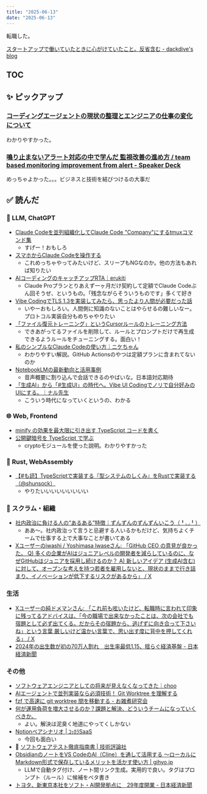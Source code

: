```yaml
---
title: "2025-06-13"
date: "2025-06-13"
---
```


転職した。

[スタートアップで働いていたときに心がけていたこと。反省含む - dackdive's blog](https://dackdive.hateblo.jp/entry/2025/05/30/125746)

## TOC

## ✨ ピックアップ

### [コーディングエージェントの現状の整理とエンジニアの仕事の変化について](https://azukiazusa.dev/blog/coding-agents-and-developers-work/)

わかりやすかった。

### [鳴り止まないアラート対応の中で学んだ 監視改善の進め方 / team based monitoring improvement from alert - Speaker Deck](https://speakerdeck.com/konchanss/team-based-monitoring-improvement-from-alert)

めっちゃよかった。。。ビジネスと技術を結びつけるの大事だ

## ✅ 読んだ

<!-- 📝 : 下の方に内容メモあり -->

### 🧠 LLM, ChatGPT

- [Claude Codeを並列組織化してClaude Code "Company"にするtmuxコマンド集](https://zenn.dev/kazuph/articles/beb87d102bd4f5)
  - すげー！おもしろ
- [スマホからClaude Codeを操作する](https://zenn.dev/fuku_tech/articles/bba079706955fd)
  - これめっちゃやってみたいけど、スリープもNGなのか。他の方法もあれば知りたい
- [AIコーディングのキャッチアップRTA｜erukiti](https://note.com/erukiti/n/nec669ebc6439?sub_rt=share_b)
  - Claude Proプランとりあえず一ヶ月だけ契約して定額でClaude Codeぶん回そうぜ、というもの。「残念ながらそういうものです」多くて好き
- [Vibe CodingでTLS 1.3を実装してみたら、思ったより人間が必要だった話](https://zenn.dev/k16/articles/6b3c23af139b90)
  - いやーおもしろい。人間側に知識のないことはやらせるの難しいなー。プロトコル実装自分もめちゃやりたい
- [「ファイル復元トレーニング」というCursorルールのトレーニング方法](https://zenn.dev/loglass/articles/10cb41eff3139d)
  - できあがってるファイルを削除して、ルールとプロンプトだけで再生成できるようルールをチューニングする。面白い！
- [私のシンプルなClaude Codeの使い方｜ニケちゃん](https://note.com/nike_cha_n/n/nee3503e7a617?sub_rt=share_b)
  - わかりやすい解説。GitHub Actionsのやつは定額プランに含まれてないのか
- [NotebookLMの最新動向と活用事例](https://zenn.dev/tsuruo/articles/9057ee40f89bda)
  - 音声概要に割り込んで会話できるのやばいな。日本語対応期待
- [「生成AI」から「#生成UI」の時代へ。Vibe UI Codingでノリで自分好みのUIにする。｜ナル先生](https://note.com/goroman/n/n961820d37bb8)
  - こういう時代になっていくというの、わかる
<!-- ### ☁︎ Salesforce -->



### 🌐 Web, Frontend

- [minify の効果を最大限に引き出す TypeScript コードを書く](https://zenn.dev/j_sakamoto/articles/1b5e1d563b1c30)
- [公開鍵暗号を TypeScript で学ぶ](https://zenn.dev/stin/articles/459732c7f30b4e)
  - cryptoモジュールを使った説明。わかりやすかった

### 🦀 Rust, WebAssembly

- [【#も読】TypeScriptで実装する『型システムのしくみ』をRustで実装する（@shunsock）](https://findy-code.io/media/articles/modoku20250611-shunsock)
  - やりたいいいいいいいいい

<!-- ### 💻 Computer Science -->


### 🤝 スクラム・組織

- [社内政治に負ける人の“あるある”特徴｜ずんずんのずんずんいこう（╹◡╹）](https://note.com/zunzun428/n/nc37768358e8f?sub_rt=share_b)
  - ああ〜。社内政治って言うと忌避する人いるかもだけど、気持ちよくチームで仕事する上で大事なことが書いてある
- [Xユーザーのiwashi / Yoshimasa Iwaseさん: 「GitHub CEO の意見が良かった。 Q) 多くの企業がAIはジュニアレベルの開発者を減らしているのに、なぜGitHubはジュニアを採用し続けるのか？ A) 新しいアイデア (生成AI含む) に対して、オープンな考えを持つ若者を雇用しないと、現状のままで行き詰まり、イノベーションが低下するリスクがあるから」 / X](https://x.com/iwashi86/status/1927286652294119818)

<!-- ### CRE (Customer Reliability Engineering) -->


### 生活

- [Xユーザーの純ドメマンさん: 「これ前も呟いたけど、転職時に言われて印象に残ってるアドバイスは、「今の職場で出来なかったことは、次の会社でも宿題として必ず出てくる。だからその宿題から、逃げずに向き合って下さいね」という言葉 厳しいけど温かい言葉で、思い出す度に背中を押してくれる」 / X](https://x.com/Manofpatience21/status/1930221591490900396)
- [2024年の出生数が初の70万人割れ　出生率最低1.15、揺らぐ経済基盤 - 日本経済新聞](https://www.nikkei.com/article/DGXZQOUA28BP30Y5A520C2000000/)

### その他

- [ソフトウェアエンジニアとしての将来が見えなくなってきた｜choo](https://note.com/choo/n/n44ea8a77770f?sub_rt=share_pw)
- [AIエージェントで並列実装なら必須技術！ Git Worktree を理解する](https://zenn.dev/siu_issiki/articles/git_worktree)
- [fzf で高速に git worktree 間を移動する - お雑煮研究会](https://sushichan044.hateblo.jp/entry/2025/06/06/003325)
- [何が運用負荷を増大させるのか？課題と解決、どういうチームになっていくべきか。](https://zenn.dev/loglass/articles/5d5fa55059fa7c)
  - よい。解決は泥臭く地道にやってくしかない
- [Notionベアシナリオ | ｺｯｶﾗSaaS](https://tamuramble.theletter.jp/posts/41a65f00-2e64-11f0-b01d-537e72e628a5?utm_medium=email&utm_source=newsletter&utm_campaign=41a65f00-2e64-11f0-b01d-537e72e628a5)
  - 今回も面白い
- 📕 [ソフトウェアテスト徹底指南書 | 技術評論社](https://gihyo.jp/book/2025/978-4-297-14909-3)
- [ObsidianのノートをVS CodeのAI（Cline）を通して活用する 〜ローカルにMarkdown形式で保存しているメリットを活かす使い方 | gihyo.jp](https://gihyo.jp/article/2025/05/obsidian-06)
  - LLMで自動タグ付け、ノート間リンク生成。実用的で良い。タグはプロンプト（ルール）に候補をベタ書き
- [トヨタ、新東京本社をソフト・AI開発拠点に　29年度開業 - 日本経済新聞](https://www.nikkei.com/article/DGXZQOFD265Y10W5A520C2000000/)

<!-- ## ✏️ 書いた -->


<!-- ## 🗑 Stale -->

<!-- ## 📝 読んだ記事のメモ -->
